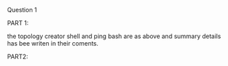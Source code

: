 Question 1

PART 1:

the topology creator shell and ping bash are as above and summary details has bee writen in their coments.

PART2:
